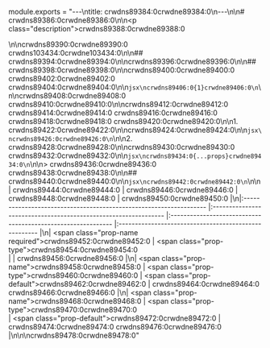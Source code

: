 module.exports = "---\ntitle: crwdns89384:0crwdne89384:0\n---\n\n# crwdns89386:0crwdne89386:0\n\n<p class=\"description\">crwdns89388:0crwdne89388:0</p>\n\ncrwdns89390:0crwdne89390:0 crwdns103434:0crwdne103434:0\n\n## crwdns89394:0crwdne89394:0\n\ncrwdns89396:0crwdne89396:0\n\n## crwdns89398:0crwdne89398:0\n\ncrwdns89400:0crwdne89400:0 crwdns89402:0crwdne89402:0 crwdns89404:0crwdne89404:0\n\n```jsx\ncrwdns89406:0{1}crwdne89406:0\n```\n\ncrwdns89408:0crwdne89408:0 crwdns89410:0crwdne89410:0\n\ncrwdns89412:0crwdne89412:0 crwdns89414:0crwdne89414:0 crwdns89416:0crwdne89416:0 crwdns89418:0crwdne89418:0 crwdns89420:0crwdne89420:0\n\n1. crwdns89422:0crwdne89422:0\n\ncrwdns89424:0crwdne89424:0\n\n```jsx\ncrwdns89426:0crwdne89426:0\n```\n\n2. crwdns89428:0crwdne89428:0\n\ncrwdns89430:0crwdne89430:0 crwdns89432:0crwdne89432:0\n\n```jsx\ncrwdns89434:0{...props}crwdne89434:0\n```\n\n> crwdns89436:0crwdne89436:0 crwdns89438:0crwdne89438:0\n\n## crwdns89440:0crwdne89440:0\n\n```jsx\ncrwdns89442:0crwdne89442:0\n```\n\n| crwdns89444:0crwdne89444:0                                         | crwdns89446:0crwdne89446:0                                      | crwdns89448:0crwdne89448:0                                   | crwdns89450:0crwdne89450:0                            |\n|:------------------------------------------------------------------ |:--------------------------------------------------------------- |:------------------------------------------------------------ |:----------------------------------------------------- |\n| <span class=\"prop-name required\">crwdns89452:0crwdne89452:0</span> | <span class=\"prop-type\">crwdns89454:0crwdne89454:0<br /></span> |                                                              | crwdns89456:0crwdne89456:0                            |\n| <span class=\"prop-name\">crwdns89458:0crwdne89458:0</span>          | <span class=\"prop-type\">crwdns89460:0crwdne89460:0</span>       | <span class=\"prop-default\">crwdns89462:0crwdne89462:0</span> | crwdns89464:0crwdne89464:0 crwdns89466:0crwdne89466:0 |\n| <span class=\"prop-name\">crwdns89468:0crwdne89468:0</span>          | <span class=\"prop-type\">crwdns89470:0crwdne89470:0<br /></span> | <span class=\"prop-default\">crwdns89472:0crwdne89472:0</span> | crwdns89474:0crwdne89474:0 crwdns89476:0crwdne89476:0 |\n\n\ncrwdns89478:0crwdne89478:0"